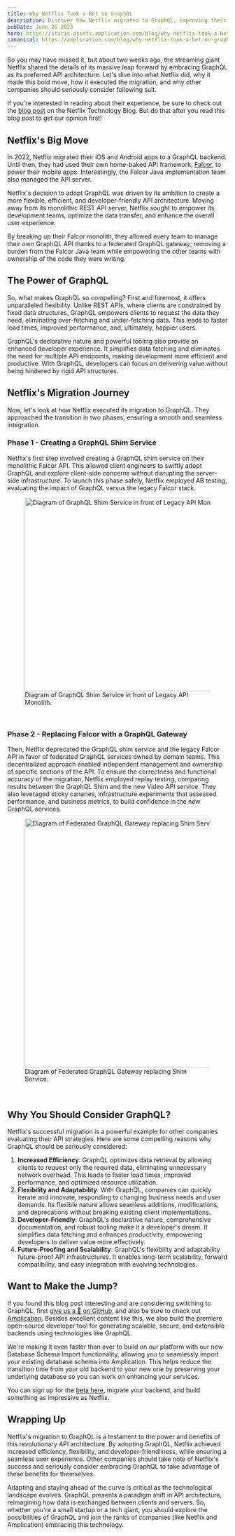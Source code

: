 ```yaml
---
title: Why Netflix Took a Bet on GraphQL
description: Discover how Netflix migrated to GraphQL, improving their API architecture. Explore the advantages of GraphQL's precise data requests and enhanced performance. Find out why businesses should evaluate the benefits of adopting GraphQL.
pubDate: June 26 2023
hero: https://static-assets.amplication.com/blog/why-netflix-took-a-bet-on-graphql/hero.png
canonical: https://amplication.com/blog/why-netflix-took-a-bet-on-graphql
---
```


So you may have missed it, but about two weeks ago, the streaming giant Netflix shared the details of its massive leap forward by embracing GraphQL as its preferred API architecture. Let's dive into what Netflix did, why it made this bold move, how it executed the migration, and why other companies should seriously consider following suit.

If you're interested in reading about their experience, be sure to check out the [blog post](https://netflixtechblog.com/migrating-netflix-to-graphql-safely-8e1e4d4f1e72) on the Netflix Technology Blog. But do that after you read this blog post to get our opinion first!

## Netflix's Big Move

In 2022, Netflix migrated their iOS and Android apps to a GraphQL backend. Until then, they had used their own home-baked API framework, [Falcor](https://netflix.github.io/falcor/), to power their mobile apps. Interestingly, the Falcor Java implementation team also managed the API server.

Netflix's decision to adopt GraphQL was driven by its ambition to create a more flexible, efficient, and developer-friendly API architecture. Moving away from its monolithic REST API server, Netflix sought to empower its development teams, optimize the data transfer, and enhance the overall user experience.

By breaking up their Falcor monolith, they allowed every team to manage their own GraphQL API thanks to a federated GraphQL gateway; removing a burden from the Falcor Java team while empowering the other teams with ownership of the code they were writing.

## The Power of GraphQL

So, what makes GraphQL so compelling? First and foremost, it offers unparalleled flexibility. Unlike REST APIs, where clients are constrained by fixed data structures, GraphQL empowers clients to request the data they need, eliminating over-fetching and under-fetching data. This leads to faster load times, improved performance, and, ultimately, happier users.

GraphQL's declarative nature and powerful tooling also provide an enhanced developer experience. It simplifies data fetching and eliminates the need for multiple API endpoints, making development more efficient and productive. With GraphQL, developers can focus on delivering value without being hindered by rigid API structures.

## Netflix's Migration Journey

Now, let's look at how Netflix executed its migration to GraphQL. They approached the transition in two phases, ensuring a smooth and seamless integration.

### Phase 1 - Creating a GraphQL Shim Service

Netflix's first step involved creating a GraphQL shim service on their monolithic Falcor API. This allowed client engineers to swiftly adopt GraphQL and explore client-side concerns without disrupting the server-side infrastructure. To launch this phase safely, Netflix employed AB testing, evaluating the impact of GraphQL versus the legacy Falcor stack.

<figure>
  <img src="https://static-assets.amplication.com/blog/why-netflix-took-a-bet-on-graphql/0.webp" alt="Diagram of GraphQL Shim Service in front of Legacy API Monolith." style="margin-left: auto; margin-right: auto;" height="441" width="1100">
  <figcaption style="margin-left: auto; margin-right: auto; width: fit-content;">Diagram of GraphQL Shim Service in front of Legacy API Monolith.</figcaption>
</figure>
<br />

### Phase 2 - Replacing Falcor with a GraphQL Gateway

Then, Netflix deprecated the GraphQL shim service and the legacy Falcor API in favor of federated GraphQL services owned by domain teams. This decentralized approach enabled independent management and ownership of specific sections of the API. To ensure the correctness and functional accuracy of the migration, Netflix employed replay testing, comparing results between the GraphQL Shim and the new Video API service. They also leveraged sticky canaries, infrastructure experiments that assessed performance, and business metrics, to build confidence in the new GraphQL services.

<figure>
  <img src="https://static-assets.amplication.com/blog/why-netflix-took-a-bet-on-graphql/1.webp" alt="Diagram of Federated GraphQL Gateway replacing Shim Service." style="margin-left: auto; margin-right: auto;" height="568" width="1100">
  <figcaption style="margin-left: auto; margin-right: auto; width: fit-content;">Diagram of Federated GraphQL Gateway replacing Shim Service.</figcaption>
</figure>
<br />

## Why You Should Consider GraphQL?

Netflix's successful migration is a powerful example for other companies evaluating their API strategies. Here are some compelling reasons why GraphQL should be seriously considered:

1. **Increased Efficiency**: GraphQL optimizes data retrieval by allowing clients to request only the required data, eliminating unnecessary network overhead. This leads to faster load times, improved performance, and optimized resource utilization.
2. **Flexibility and Adaptability**: With GraphQL, companies can quickly iterate and innovate, responding to changing business needs and user demands. Its flexible nature allows seamless additions, modifications, and deprecations without breaking existing client implementations.
3. **Developer-Friendly**: GraphQL's declarative nature, comprehensive documentation, and robust tooling make it a developer's dream. It simplifies data fetching and enhances productivity, empowering developers to deliver value more effectively.
4. **Future-Proofing and Scalability**: GraphQL's flexibility and adaptability future-proof API infrastructures. It enables long-term scalability, forward compatibility, and easy integration with evolving technologies.

## Want to Make the Jump?

If you found this blog post interesting and are considering switching to GraphQL, first [give us a 🌟 on GitHub](https://github.com/amplication/amplication), and also be sure to check out [Amplication](https://amplication.com/). Besides excellent content like this, we also build the premiere open-source developer tool for generating scalable, secure, and extensible backends using technologies like GraphQL.

We're making it even faster than ever to build on our platform with our new Database Schema Import functionality, allowing you to seamlessly import your existing database schema into Amplication. This helps reduce the transition time from your old backend to your new one by preserving your underlying database so you can work on enhancing your services.

You can sign up for the [beta here](https://amplication.com/db-import-beta), migrate your backend, and build something as impressive as Netflix.

## Wrapping Up

Netflix's migration to GraphQL is a testament to the power and benefits of this revolutionary API architecture. By adopting GraphQL, Netflix achieved increased efficiency, flexibility, and developer-friendliness, while ensuring a seamless user experience. Other companies should take note of Netflix's success and seriously consider embracing GraphQL to take advantage of these benefits for themselves.

Adapting and staying ahead of the curve is critical as the technological landscape evolves. GraphQL presents a paradigm shift in API architecture, reimagining how data is exchanged between clients and servers. So, whether you're a small startup or a tech giant, you should explore the possibilities of GraphQL and join the ranks of companies (like Netflix and Amplication) embracing this technology.
